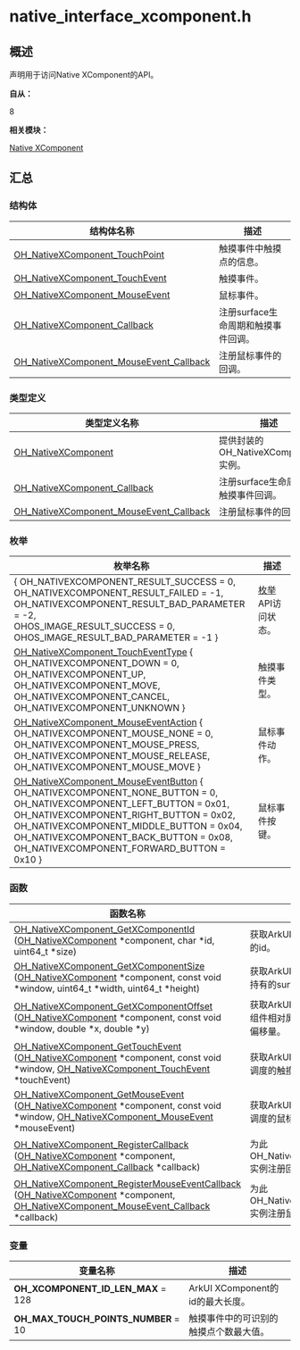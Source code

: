 # native_interface_xcomponent.h


## 概述

声明用于访问Native XComponent的API。

**自从：**

8

**相关模块：**

[Native XComponent](_o_h___native_x_component.md)


## 汇总


### 结构体

| 结构体名称 | 描述 |
| -------- | -------- |
| [OH_NativeXComponent_TouchPoint](_o_h___native_x_component___touch_point.md) | 触摸事件中触摸点的信息。 |
| [OH_NativeXComponent_TouchEvent](_o_h___native_x_component___touch_event.md) | 触摸事件。 |
| [OH_NativeXComponent_MouseEvent](_o_h___native_x_component___mouse_event.md) | 鼠标事件。 |
| [OH_NativeXComponent_Callback](_o_h___native_x_component___callback.md) | 注册surface生命周期和触摸事件回调。 |
| [OH_NativeXComponent_MouseEvent_Callback](_o_h___native_x_component___mouse_event___callback.md) | 注册鼠标事件的回调。 |


### 类型定义

| 类型定义名称 | 描述 |
| -------- | -------- |
| [OH_NativeXComponent](_o_h___native_x_component.md#ohnativexcomponent) | 提供封装的OH_NativeXComponent实例。 |
| [OH_NativeXComponent_Callback](_o_h___native_x_component.md#ohnativexcomponentcallback) | 注册surface生命周期和触摸事件回调。 |
| [OH_NativeXComponent_MouseEvent_Callback](_o_h___native_x_component.md#ohnativexcomponentmouseeventcallback) | 注册鼠标事件的回调。 |


### 枚举

| 枚举名称 | 描述 |
| -------- | -------- |
| { OH_NATIVEXCOMPONENT_RESULT_SUCCESS = 0, <br/>OH_NATIVEXCOMPONENT_RESULT_FAILED = -1, <br/>OH_NATIVEXCOMPONENT_RESULT_BAD_PARAMETER = -2, <br/>OHOS_IMAGE_RESULT_SUCCESS = 0,  <br/>OHOS_IMAGE_RESULT_BAD_PARAMETER = -1 } | [枚举](_o_h___native_x_component.md#anonymous-enum)API访问状态。 |
| [OH_NativeXComponent_TouchEventType](_o_h___native_x_component.md#ohnativexcomponenttoucheventtype) {  <br/>OH_NATIVEXCOMPONENT_DOWN = 0, <br/>OH_NATIVEXCOMPONENT_UP, <br/>OH_NATIVEXCOMPONENT_MOVE, <br/>OH_NATIVEXCOMPONENT_CANCEL,<br/>OH_NATIVEXCOMPONENT_UNKNOWN } | 触摸事件类型。 |
| [OH_NativeXComponent_MouseEventAction](_o_h___native_x_component.md#ohnativexcomponentmouseeventaction) { <br/>OH_NATIVEXCOMPONENT_MOUSE_NONE = 0, <br/>OH_NATIVEXCOMPONENT_MOUSE_PRESS, <br/>OH_NATIVEXCOMPONENT_MOUSE_RELEASE, <br/>OH_NATIVEXCOMPONENT_MOUSE_MOVE } | 鼠标事件动作。 |
| [OH_NativeXComponent_MouseEventButton](_o_h___native_x_component.md#ohnativexcomponentmouseeventbutton) {  <br/>OH_NATIVEXCOMPONENT_NONE_BUTTON = 0, <br/>OH_NATIVEXCOMPONENT_LEFT_BUTTON = 0x01, <br/>OH_NATIVEXCOMPONENT_RIGHT_BUTTON = 0x02, <br/>OH_NATIVEXCOMPONENT_MIDDLE_BUTTON = 0x04,   <br/>OH_NATIVEXCOMPONENT_BACK_BUTTON = 0x08, <br/>OH_NATIVEXCOMPONENT_FORWARD_BUTTON = 0x10 } | 鼠标事件按键。 |


### 函数

| 函数名称 | 描述 |
| -------- | -------- |
| [OH_NativeXComponent_GetXComponentId](_o_h___native_x_component.md#ohnativexcomponentgetxcomponentid) ([OH_NativeXComponent](_o_h___native_x_component.md#ohnativexcomponent) \*component, char \*id, uint64_t \*size) | 获取ArkUI XComponent的id。 |
| [OH_NativeXComponent_GetXComponentSize](_o_h___native_x_component.md#ohnativexcomponentgetxcomponentsize) ([OH_NativeXComponent](_o_h___native_x_component.md#ohnativexcomponent) \*component, const void \*window, uint64_t \*width, uint64_t \*height) | 获取ArkUI XComponent持有的surface的大小。 |
| [OH_NativeXComponent_GetXComponentOffset](_o_h___native_x_component.md#ohnativexcomponentgetxcomponentoffset) ([OH_NativeXComponent](_o_h___native_x_component.md#ohnativexcomponent) \*component, const void \*window, double \*x, double \*y) | 获取ArkUI XComponent组件相对屏幕左上顶点的偏移量。 |
| [OH_NativeXComponent_GetTouchEvent](_o_h___native_x_component.md#ohnativexcomponentgettouchevent) ([OH_NativeXComponent](_o_h___native_x_component.md#ohnativexcomponent) \*component, const void \*window, [OH_NativeXComponent_TouchEvent](_o_h___native_x_component___touch_event.md) \*touchEvent) | 获取ArkUI XComponent调度的触摸事件。 |
| [OH_NativeXComponent_GetMouseEvent](_o_h___native_x_component.md#ohnativexcomponentgetmouseevent) ([OH_NativeXComponent](_o_h___native_x_component.md#ohnativexcomponent) \*component, const void \*window, [OH_NativeXComponent_MouseEvent](_o_h___native_x_component___mouse_event.md) \*mouseEvent) | 获取ArkUI XComponent调度的鼠标事件 |
| [OH_NativeXComponent_RegisterCallback](_o_h___native_x_component.md#ohnativexcomponentregistercallback) ([OH_NativeXComponent](_o_h___native_x_component.md#ohnativexcomponent) \*component, [OH_NativeXComponent_Callback](_o_h___native_x_component___callback.md) \*callback) | 为此OH_NativeXComponent实例注册回调。 |
| [OH_NativeXComponent_RegisterMouseEventCallback](_o_h___native_x_component.md#ohnativexcomponentregistermouseeventcallback) ([OH_NativeXComponent](_o_h___native_x_component.md#ohnativexcomponent) \*component, [OH_NativeXComponent_MouseEvent_Callback](_o_h___native_x_component___mouse_event___callback.md) \*callback) | 为此OH_NativeXComponent实例注册鼠标事件回调。 |


### 变量

| 变量名称 | 描述 |
| -------- | -------- |
| **OH_XCOMPONENT_ID_LEN_MAX** = 128 | ArkUI XComponent的id的最大长度。 |
| **OH_MAX_TOUCH_POINTS_NUMBER** = 10 | 触摸事件中的可识别的触摸点个数最大值。 |
